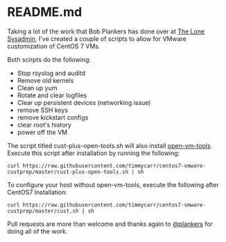 # README.md

Taking a lot of the work that Bob Plankers has done over at [The Lone Sysadmin](https://lonesysadmin.net/2013/03/26/preparing-linux-template-vms/), I've created a couple of scripts to allow for VMware customization of CentOS 7 VMs. 

Both scirpts do the following:
* Stop rsyslog and auditd
* Remove old kernels
* Clean up yum
* Rotate and clear logfiles
* Clear up persistent devices (networking issue)
* remove SSH keys
* remove kickstart configs
* clear root's history
* power off the VM

The script titled cust-plus-open-tools.sh will also install [open-vm-tools](https://github.com/vmware/open-vm-tools). Execute this script after installation by running the following:

`
curl https://raw.githubusercontent.com/timmycarr/centos7-vmware-custprep/master/cust-plus-open-tools.sh | sh
`

To configure your host without open-vm-tools, execute the following after CentOS7 Installation:

`
curl https://raw.githubusercontent.com/timmycarr/centos7-vmware-custprep/master/cust.sh | sh
`

Pull requests are more than welcome and thanks again to [@plankers](https://twitter.com/plankers) for doing all of the work.

